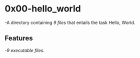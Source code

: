 # 0x00-hello_world

-A directory containing *9 files* that entails the task Hello, World. 

## Features

-*9 executable files*.
